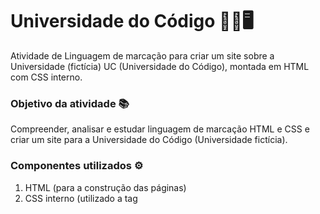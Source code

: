 # Universidade do Código 👨‍🎓🖥
Atividade de Linguagem de marcação para criar um site sobre a Universidade (fictícia) UC (Universidade do Código), montada em HTML com CSS interno.
### Objetivo da atividade 📚
Compreender, analisar e estudar linguagem de marcação HTML e CSS e criar um site para a Universidade do Código (Universidade fictícia).
### Componentes utilizados ⚙
1. HTML (para a construção das páginas)
2. CSS interno (utilizado a tag <style> para separar o HTML do CSS)
3. Imagens (Banner e Header com a imagem da universidade.
4. Editor de Código: Visual Studio Code (VS code).
O intuito da atividade é compreendermos como funciona uma criação do zero de uma página web.
### Resultado ✅
O site criado apresenta um layout simples, organizado e funcional, com navegação básica por botões para navegação (sobre, contato e home) e estilização aplicada diretamente no HTML por meio de CSS interno (bem básica).
